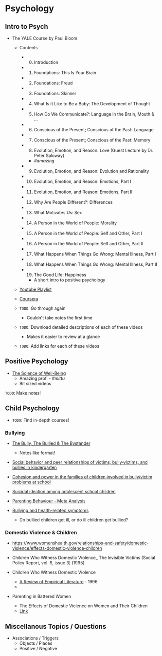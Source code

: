 # Psychology

## Intro to Psych

* The YALE Course by Paul Bloom

    * Contents

        * 0. Introduction

        * 1. Foundations: This Is Your Brain
        * 2. Foundations: Freud
        * 3. Foundations: Skinner

        * 4. What Is It Like to Be a Baby: The Development of Thought
        * 5. How Do We Communicate?: Language in the Brain, Mouth & ...

        * 6. Conscious of the Present; Conscious of the Past: Language
        * 7. Conscious of the Present; Conscious of the Past: Memory

        * 8. Evolution, Emotion, and Reason: Love (Guest Lecture by Dr. Peter Saloway)
            * _#amazing_

        * 9.  Evolution, Emotion, and Reason: Evolution and Rationality
        * 10. Evolution, Emotion, and Reason: Emotions, Part I
        * 11. Evolution, Emotion, and Reason: Emotions, Part II

        * 12. Why Are People Different?: Differences
        * 13. What Motivates Us: Sex

        * 14. A Person in the World of People: Morality
        * 15. A Person in the World of People: Self and Other, Part I
        * 16. A Person in the World of People: Self and Other, Part II

        * 17. What Happens When Things Go Wrong: Mental Illness, Part I
        * 18. What Happens When Things Go Wrong: Mental Illness, Part II

        * 19. The Good Life: Happiness
            * A short intro to positive psychology

    * [Youtube Playlist](https://www.youtube.com/playlist?list=PL6A08EB4EEFF3E91F)
    * [Coursera](https://www.coursera.org/learn/introduction-psychology)

    * `TODO`: Go through again
        * Couldn't take notes the first time

    * `TODO`: Download detailed descriptions of each of these videos
        * Makes it easier to review at a glance

    * `TODO`: Add links for each of these videos

## Positive Psychology

* [The Science of Well-Being](https://www.coursera.org/learn/the-science-of-well-being)
    * Amazing prof. - _#mittu_
    * Bit sized videos

`TODO`: Make notes!

## Child Psychology

* `TODO`: Find in-depth courses!

### Bullying

* [The Bully, The Bullied & The Bystander](http://global.swlauriersb.qc.ca/english/edservices/pedresources/bullying/bully.pdf)
    * Notes like format!

* [Social behavior and peer relationships of victims, bully‐victims, and bullies in kindergarten](https://www.researchgate.net/profile/Francoise_Alsaker/publication/7365681_Social_behavior_and_peer_relationships_of_victims_bully-victims_and_bullies_in_kindergarten/links/59fec356aca272347a286ff3/Social-behavior-and-peer-relationships-of-victims-bully-victims-and-bullies-in-kindergarten.pdf)

* [Cohesion and power in the families of children involved in bully/victim problems at school](https://onlinelibrary.wiley.com/doi/pdf/10.1046/j..1992.00467.x)

* [Suicidal ideation among adolescent school children](http://www.academia.edu/download/47552519/Suicidal_Ideation_among_Adolescent_Schoo20160727-14418-mzy4l7.pdf)

* [Parenting Behaviour - Meta Analysis](https://www.researchgate.net/profile/Dieter_Wolke/publication/236458822_Parenting_behavior_and_the_risk_of_becoming_a_victim_and_a_bullyvictim_A_meta-analysis_study/links/5cd2e797299bf14d95816949/Parenting-behavior-and-the-risk-of-becoming-a-victim-and-a-bully-victim-A-meta-analysis-study.pdf)

* [Bullying and health-related symptoms](https://pediatrics.aappublications.org/content/117/5/1568.short)
    * Do bullied children get ill, or do ill children get bullied?

### Domestic Violence & Children

* https://www.womenshealth.gov/relationships-and-safety/domestic-violence/effects-domestic-violence-children

* Children Who Witness Domestic Violence_ The Invisible Victims (Social Policy Report, vol. 9, issue 3) (1995)

* Children Who Witness Domestic Violence
    * [A Review of Empirical Literature](http://library.lol/scimag/10.1177/088626096011002010) - 1996
    * 

* Parenting in Battered Women
    * The Effects of Domestic Violence on Women and Their Children
    * [Link](https://deepblue.lib.umich.edu/bitstream/handle/2027.42/44912/10896_2004_Article_298363.pdf)

## Miscellanous Topics / Questions

* Associations / Triggers
    * Objects / Places
    * Positive / Negative
